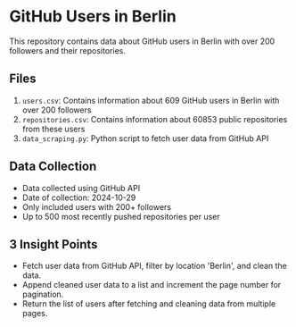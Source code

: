 # GitHub Users in Berlin

This repository contains data about GitHub users in Berlin with over 200 followers and their repositories.

## Files

1. `users.csv`: Contains information about 609 GitHub users in Berlin with over 200 followers
2. `repositories.csv`: Contains information about 60853 public repositories from these users
3. `data_scraping.py`: Python script to fetch user data from GitHub API


## Data Collection

- Data collected using GitHub API
- Date of collection: 2024-10-29
- Only included users with 200+ followers
- Up to 500 most recently pushed repositories per user

## 3 Insight Points
- Fetch user data from GitHub API, filter by location 'Berlin', and clean the data.
- Append cleaned user data to a list and increment the page number for pagination.
- Return the list of users after fetching and cleaning data from multiple pages.

